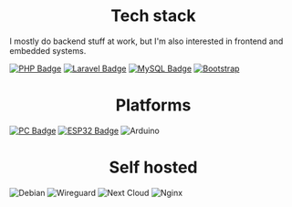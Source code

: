 # <div align="center"> Tech stack <div>

I mostly do backend stuff at work, but I'm also interested in frontend and embedded systems.

[![PHP Badge](https://img.shields.io/badge/PHP-777BB4?style=for-the-badge&logo=php&logoColor=white)](#)
[![Laravel Badge](https://img.shields.io/badge/Laravel-FF2D20?style=for-the-badge&logo=laravel&logoColor=white)](#)
[![MySQL Badge](https://img.shields.io/badge/MySQL-005C84?style=for-the-badge&logo=mysql&logoColor=white)](#)
[![Bootstrap](https://img.shields.io/badge/bootstrap-%23563D7C.svg?style=for-the-badge&logo=bootstrap&logoColor=white)](#)

# <div align="center"> Platforms <div>

[![PC Badge](https://img.shields.io/badge/Framework-0078D6?style=for-the-badge&logo=windows&logoColor=white)](http://frame.work)
[![ESP32 Badge](https://img.shields.io/badge/espressif-E7352C?style=for-the-badge&logo=espressif&logoColor=white)](#)
![Arduino](https://img.shields.io/badge/-Arduino-00979D?style=for-the-badge&logo=Arduino&logoColor=white)


# <div align="center"> Self hosted<div> 

![Debian](https://img.shields.io/badge/Debian-A81D33?style=for-the-badge&logo=debian&logoColor=white)
![Wireguard](https://img.shields.io/badge/wireguard-%2388171A.svg?style=for-the-badge&logo=wireguard&logoColor=white)
![Next Cloud](https://img.shields.io/badge/Next%20Cloud-0B94DE?style=for-the-badge&logo=nextcloud&logoColor=white)
![Nginx](https://img.shields.io/badge/nginx-%23009639.svg?style=for-the-badge&logo=nginx&logoColor=white)
